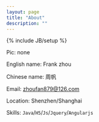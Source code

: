 ```yaml
---
layout: page
title: "About"
description: ""
---
```

{% include JB/setup %}

Pic: none

English name: Frank zhou

Chinese name: 周帆

Email: zhoufan879@126.com

Location: Shenzhen/Shanghai

Skills: 
`Java`/`H5`/`Js`/`Jquery`/`Angularjs`